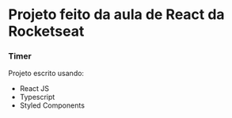 # Projeto feito da aula de React da Rocketseat

### Timer

Projeto escrito usando:

- React JS
- Typescript
- Styled Components
